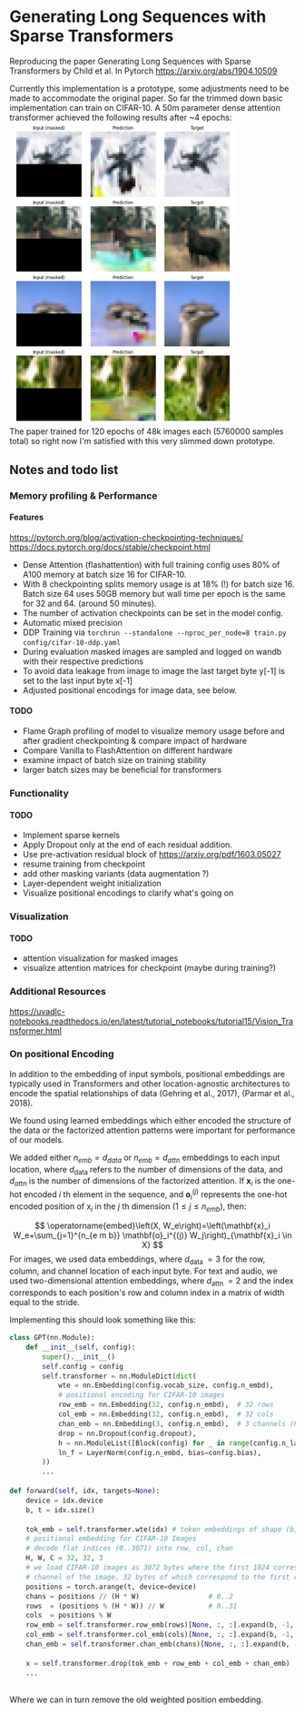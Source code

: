 # Generating Long Sequences with Sparse Transformers
Reproducing the paper Generating Long Sequences with Sparse Transformers by Child et al. In Pytorch
https://arxiv.org/abs/1904.10509

Currently this implementation is a prototype, some adjustments need to be made to accommodate the original paper. 
So far the trimmed down basic implementation can train on CIFAR-10. A 50m parameter dense attention transformer achieved the following results after ~4 epochs:  
<img src="https://raw.githubusercontent.com/benearnthof/SparseTransformers/refs/heads/main/assets/eval_3000.jpg" alt="https://raw.githubusercontent.com/benearnthof/SparseTransformers/refs/heads/main/assets/eval_3000.jpg" width="400"/>  
The paper trained for 120 epochs of 48k images each (5760000 samples total) so right now I'm satisfied with this very slimmed down prototype. 

## Notes and todo list  
### Memory profiling & Performance
#### Features
https://pytorch.org/blog/activation-checkpointing-techniques/  
https://docs.pytorch.org/docs/stable/checkpoint.html  
* Dense Attention (flashattention) with full training config uses 80% of A100 memory at batch size 16 for CIFAR-10.  
* With 8 checkpointing splits memory usage is at 18% (!) for batch size 16. Batch size 64 uses 50GB memory but wall time per epoch is the same for 32 and 64. (around 50 minutes).
* The number of activation checkpoints can be set in the model config.  
* Automatic mixed precision
* DDP Training via `torchrun --standalone --nproc_per_node=8 train.py config/cifar-10-ddp.yaml`
* During evaluation masked images are sampled and logged on wandb with their respective predictions
* To avoid data leakage from image to image the last target byte y[-1] is set to the last input byte x[-1]  
* Adjusted positional encodings for image data, see below.

#### TODO
* Flame Graph profiling of model to visualize memory usage before and after gradient checkpointing & compare impact of hardware
* Compare Vanilla to FlashAttention on different hardware  
* examine impact of batch size on training stability  
* larger batch sizes may be beneficial for transformers  

### Functionality
#### TODO
* Implement sparse kernels
* Apply Dropout only at the end of each residual addition.
* Use pre-activation residual block of https://arxiv.org/pdf/1603.05027
* resume training from checkpoint
* add other masking variants (data augmentation ?)
* Layer-dependent weight initialization
* Visualize positional encodings to clarify what's going on

### Visualization
#### TODO
* attention visualization for masked images
* visualize attention matrices for checkpoint (maybe during training?) 

### Additional Resources
https://uvadlc-notebooks.readthedocs.io/en/latest/tutorial_notebooks/tutorial15/Vision_Transformer.html

### On positional Encoding
In addition to the embedding of input symbols, positional embeddings are typically used in Transformers and other location-agnostic architectures to encode the spatial relationships of data (Gehring et al., 2017), (Parmar et al., 2018).

We found using learned embeddings which either encoded the structure of the data or the factorized attention patterns were important for performance of our models.

We added either $n_{e m b}=d_{d a t a}$ or $n_{e m b}=d_{a t t n}$ embeddings to each input location, where $d_{\text {data }}$ refers to the number of dimensions of the data, and $d_{a t t n}$ is the number of dimensions of the factorized attention. If $\mathbf{x}_i$ is the one-hot encoded $i$ th element in the sequence, and $\mathbf{o}_i^{(j)}$ represents the one-hot encoded position of $\mathrm{x}_i$ in the $j$ th dimension $\left(1 \leq j \leq n_{e m b}\right)$, then:

$$
\operatorname{embed}\left(X, W_e\right)=\left(\mathbf{x}_i W_e+\sum_{j=1}^{n_{e m b}} \mathbf{o}_i^{(j)} W_j\right)_{\mathbf{x}_i \in X}
$$
For images, we used data embeddings, where $d_{\text {data }}=3$ for the row, column, and channel location of each input byte. For text and audio, we used two-dimensional attention embeddings, where $d_{\text {attn }}=2$ and the index corresponds to each position's row and column index in a matrix of width equal to the stride.

Implementing this should look something like this: 
```python
class GPT(nn.Module):
    def __init__(self, config):
        super().__init__()
        self.config = config
        self.transformer = nn.ModuleDict(dict(
            wte = nn.Embedding(config.vocab_size, config.n_embd),
            # positional encoding for CIFAR-10 images
            row_emb = nn.Embedding(32, config.n_embd),  # 32 rows
            col_emb = nn.Embedding(32, config.n_embd),  # 32 cols
            chan_emb = nn.Embedding(3, config.n_embd),  # 3 channels (RGB)
            drop = nn.Dropout(config.dropout),
            h = nn.ModuleList([Block(config) for _ in range(config.n_layer)]),
            ln_f = LayerNorm(config.n_embd, bias=config.bias),
        ))
        ...

def forward(self, idx, targets=None):
    device = idx.device
    b, t = idx.size()

    tok_emb = self.transformer.wte(idx) # token embeddings of shape (b, t, n_embd)
    # positional embedding for CIFAR-10 Images
    # decode flat indices (0..3071) into row, col, chan
    H, W, C = 32, 32, 3
    # we load CIFAR-10 images as 3072 bytes where the first 1024 correspond to the first 
    # channel of the image, 32 bytes of which correspond to the first row.
    positions = torch.arange(t, device=device)
    chans = positions // (H * W)                 # 0..2
    rows  = (positions % (H * W)) // W           # 0..31
    cols  = positions % W              
    row_emb = self.transformer.row_emb(rows)[None, :, :].expand(b, -1, -1)
    col_emb = self.transformer.col_emb(cols)[None, :, :].expand(b, -1, -1)
    chan_emb = self.transformer.chan_emb(chans)[None, :, :].expand(b, -1, -1)

    x = self.transformer.drop(tok_emb + row_emb + col_emb + chan_emb)
    ...
    
```
Where we can in turn remove the old weighted position embedding.

